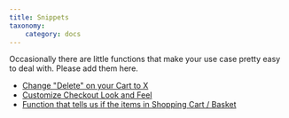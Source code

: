 ```yaml
---
title: Snippets
taxonomy:
    category: docs
---
```


Occasionally there are little functions that make your use case pretty easy to deal with. Please add them here.

<ul>
<li><a href="">Change "Delete" on your Cart to X</a></li>
<li><a href="">Customize Checkout Look and Feel</a></li>
<li><a href="">Function that tells us if the items in Shopping Cart / Basket</a></li>
</ul>